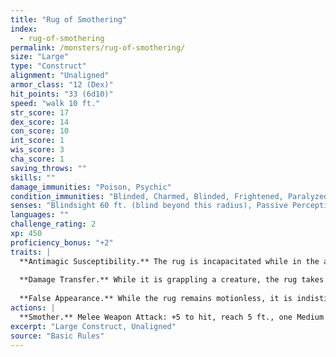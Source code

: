 ```yaml
---
title: "Rug of Smothering"
index:
  - rug-of-smothering
permalink: /monsters/rug-of-smothering/
size: "Large"
type: "Construct"
alignment: "Unaligned"
armor_class: "12 (Dex)"
hit_points: "33 (6d10)"
speed: "walk 10 ft."
str_score: 17
dex_score: 14
con_score: 10
int_score: 1
wis_score: 3
cha_score: 1
saving_throws: ""
skills: ""
damage_immunities: "Poison, Psychic"
condition_immunities: "Blinded, Charmed, Blinded, Frightened, Paralyzed, Petrified, Poisoned"
senses: "Blindsight 60 ft. (blind beyond this radius), Passive Perception 6"
languages: ""
challenge_rating: 2
xp: 450
proficiency_bonus: "+2"
traits: |
  **Antimagic Susceptibility.** The rug is incapacitated while in the area of an antimagic field. If targeted by dispel magic, the rug must succeed on a Constitution saving throw against the caster's spell save DC or fall unconscious for 1 minute.
  
  **Damage Transfer.** While it is grappling a creature, the rug takes only half the damage dealt to it, and the creature grappled by the rug takes the other half.
  
  **False Appearance.** While the rug remains motionless, it is indistinguishable from a normal rug.
actions: |
  **Smother.** Melee Weapon Attack: +5 to hit, reach 5 ft., one Medium or smaller creature. Hit: The creature is grappled (escape DC 13). Until this grapple ends, the target is restrained, blinded, and at risk of suffocating, and the rug can't smother another target. In addition, at the start of each of the target's turns, the target takes 10 (2d6 + 3) bludgeoning damage.
excerpt: "Large Construct, Unaligned"
source: "Basic Rules"
---
```

